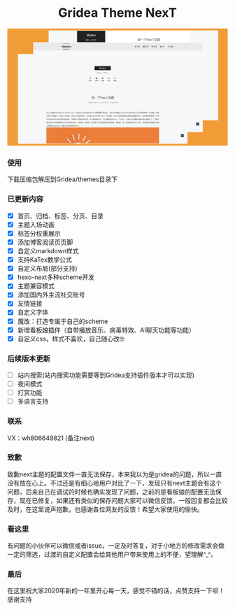 <h1 align="center">
  Gridea Theme NexT
</h1>

![NexT主题概览](assets/images/overview.jpg)

### 使用
下载压缩包解压到Gridea/themes目录下

### 已更新内容

- [x] 首页、归档、标签、分页、目录
- [x] 主题入场动画
- [x] 标签分权重展示
- [x] 添加博客阅读页页脚
- [x] 自定义markdown样式
- [x] 支持KaTex数学公式
- [x] 自定义布局(部分支持)
- [x] hexo-next多种scheme开发
- [x] 主题兼容模式
- [x] 添加国内外主流社交账号
- [x] 友情链接
- [x] 自定义字体
- [x] 魔改：打造专属于自己的scheme
- [x] 新增看板娘插件（自带播放音乐、病毒特效、AI聊天功能等功能）
- [x] 自定义css，样式不喜欢，自己随心改🤓

### 后续版本更新
- [ ] 站内搜索(站内搜索功能需要等到Gridea支持插件版本才可以实现)
- [ ] 夜间模式
- [ ] 打赏功能
- [ ] 多语言支持

### 联系
VX：wh806649821 (备注next)
### 致歉
致歉next主题的配置文件一直无法保存，本来我以为是gridea的问题，所以一直没有放在心上。不过还是有细心地用户对比了一下，发现只有next主题会有这个问题，后来自己在调试的时候也确实发现了问题，之前的是看板娘的配置无法保存，现在已修复，如果还有类似的保存问题大家可以微信反馈，一般回复都会比较及时，在这里说声抱歉，也感谢各位网友的反馈！希望大家使用的愉快。

### 看这里
有问题的小伙伴可以微信或者issue，一定及时答复，对于小地方的修改需求会做一定的筛选，过渡的自定义配置会给其他用户带来使用上的不便，望理解^_^。

### 最后
在这里祝大家2020年新的一年里开心每一天，感觉不错的话，点赞支持一下呗！感谢支持
